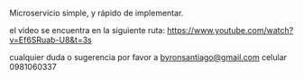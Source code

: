 Microservicio simple, y rápido de implementar.

el video se encuentra en la siguiente ruta: https://www.youtube.com/watch?v=Ef6SRuab-U8&t=3s

cualquier duda o sugerencia por favor a byronsantiago@gmail.com celular 0981060337
